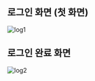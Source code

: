 ## 로그인 화면 (첫 화면)

![log1](https://github.com/tjrbwls/web_pro/assets/118953733/9bd37fbb-7514-4b49-b404-2ad9290c9af5)

## 로그인 완료 화면

![log2](https://github.com/tjrbwls/web_pro/assets/118953733/915eef4f-65d9-4b38-8adb-530d67b96686)
